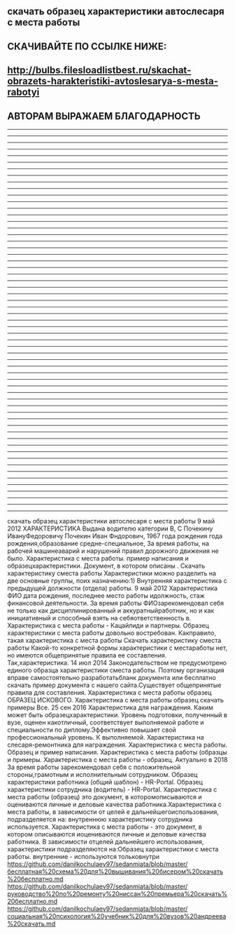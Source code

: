 скачать образец характеристики автослесаря с места работы
--------------------------------------------------
СКАЧИВАЙТЕ ПО ССЫЛКЕ НИЖЕ:
--------------------------------------------------
http://bulbs.filesloadlistbest.ru/skachat-obrazets-harakteristiki-avtoslesarya-s-mesta-rabotyi
--------------------------------------------------
АВТОРАМ ВЫРАЖАЕМ БЛАГОДАРНОСТЬ
--------------------------------------------------
--------------------------------------------------
--------------------------------------------------
--------------------------------------------------
--------------------------------------------------
--------------------------------------------------
--------------------------------------------------
--------------------------------------------------
--------------------------------------------------
--------------------------------------------------
--------------------------------------------------
--------------------------------------------------
--------------------------------------------------
--------------------------------------------------
--------------------------------------------------
--------------------------------------------------
--------------------------------------------------
--------------------------------------------------
--------------------------------------------------
--------------------------------------------------
--------------------------------------------------
--------------------------------------------------
--------------------------------------------------
--------------------------------------------------
--------------------------------------------------
--------------------------------------------------
--------------------------------------------------
--------------------------------------------------
--------------------------------------------------
--------------------------------------------------
--------------------------------------------------
--------------------------------------------------
--------------------------------------------------
--------------------------------------------------
--------------------------------------------------
--------------------------------------------------
--------------------------------------------------
--------------------------------------------------
--------------------------------------------------
--------------------------------------------------
--------------------------------------------------
--------------------------------------------------
--------------------------------------------------
--------------------------------------------------
--------------------------------------------------
--------------------------------------------------
--------------------------------------------------
--------------------------------------------------
--------------------------------------------------
--------------------------------------------------
--------------------------------------------------
--------------------------------------------------
--------------------------------------------------
--------------------------------------------------
--------------------------------------------------
--------------------------------------------------
--------------------------------------------------
--------------------------------------------------
--------------------------------------------------
--------------------------------------------------
скачать образец характеристики автослесаря с места работы 9 май 2012  ХАРАКТЕРИСТИКА Выдана водителю категории В, С Почекину ИвануФедоровичу Почекин Иван Фндорович, 1967 года рождения года рождения,образование средне-специальное,  За время работы, на рабочей машинеаварий и нарушений правил дорожного движения не было. Характеристика с места работы. пример написания и образецхарактеристики. Документ, в котором описаны . Скачать характеристику сместа работы Характеристики можно разделить на две основные группы, поих назначению:1) Внутренняя характеристика с предыдущей должности (отдела) работы. 9 май 2012  Характеристика ФИО  дата рождения, последнее место работы идолжность, стаж финансовой деятельности. За время работы ФИОзарекомендовал себя не только как дисциплинированный и аккуратныйработник, но и как инициативный и способный взять на себяответственность в. Характеристика с места работы - Кацайлиди и партнеры. Образец характеристики с места работы довольно востребован. Какправило, такая характеристика  с места работы  Скачать характеристику сместа работы  Какой-то конкретной формы характеристики с местаработы нет, но имеются общепринятые правила ее составления. Так,характеристика. 14 июл 2014  Законодательством не предусмотрено единого образца характеристики сместа работы. Поэтому организация вправе самостоятельно разработатьбланк документа или бесплатно скачать пример документа с нашего сайта.Существует общепринятые правила для составления. Характеристика с места работы образец ОБРАЗЕЦ ИСКОВОГО. Характеристика с места работы образец скачать примеры  Все. 25 сен 2016  Характеристика для награждения. Каким может быть образецхарактеристики.  Уровень подготовки, полученный в вузе, оценен какотличный, соответствует выполняемой работе и специальности по диплому.Эффективно повышает свой профессиональный уровень. К выполняемой. Характеристика на слесаря-ремонтника для награждения. Характеристика с места работы. Образец и пример написания. Характеристика с места работы (образцы и примеры. Характеристика с места работы - образец. Актуально в 2018
За время работы зарекомендовал себя с положительной стороны,грамотным и исполнительным сотрудником. Образец характеристики работника (общий шаблон) - HR-Portal. Образец характеристики сотрудника (водитель) - HR-Portal. Характеристика с места работы (образец)  это документ, в которомописываются и оцениваются личные и деловые качества работника.Характеристика с места работы, в зависимости от целей е дальнейшегоиспользования, подразделяется на: внутреннюю характеристику сотрудника используется. Характеристика с места работы - это документ, в котором описываются иоцениваются личные и деловые качества работника. В зависимости отцелей дальнейшего использования, характеристики подразделяются на:Образец характеристики с места работы. внутренние - используются тольковнутри
https://github.com/danilkochulaev97/sedanmiata/blob/master/бесплатная%20схема%20для%20вышивания%20бисером%20скачать%20бесплатно.md
https://github.com/danilkochulaev97/sedanmiata/blob/master/руководство%20по%20ремонту%20ниссан%20премьера%20скачать%20бесплатно.md
https://github.com/danilkochulaev97/sedanmiata/blob/master/социальная%20психология%20учебник%20для%20вузов%20андреева%20скачать.md